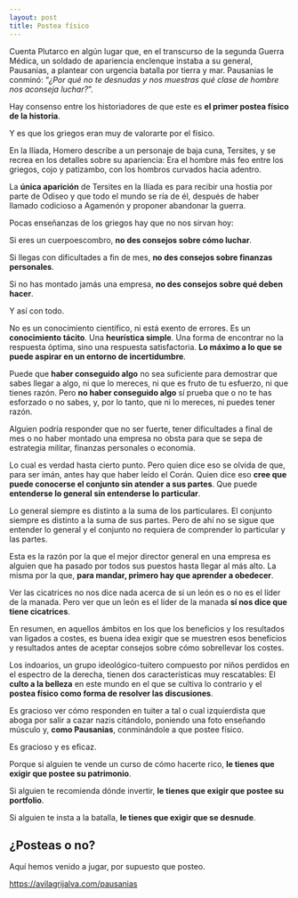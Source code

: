 ```yaml
---
layout: post
title: Postea físico
---
```


Cuenta Plutarco en algún lugar que, en el transcurso de la segunda Guerra Médica, un soldado de apariencia enclenque instaba a su general, Pausanias, a plantear con urgencia batalla por tierra y mar. Pausanias le conminó: “_¿Por qué no te desnudas y nos muestras qué clase de hombre nos aconseja luchar?_”.

Hay consenso entre los historiadores de que este es **el primer postea físico de la historia**.

Y es que los griegos eran muy de valorarte por el físico.

En la Ilíada, Homero describe a un personaje de baja cuna, Tersites, y se recrea en los detalles sobre su apariencia: Era el hombre más feo entre los griegos, cojo y patizambo, con los hombros curvados hacia adentro.

La **única aparición** de Tersites en la Ilíada es para recibir una hostia por parte de Odiseo y que todo el mundo se ría de él, después de haber llamado codicioso a Agamenón y proponer abandonar la guerra.

Pocas enseñanzas de los griegos hay que no nos sirvan hoy:

Si eres un cuerpoescombro, **no des consejos sobre cómo luchar**.

Si llegas con dificultades a fin de mes, **no des consejos sobre finanzas personales**.

Si no has montado jamás una empresa, **no des consejos sobre qué deben hacer**.

Y así con todo.

No es un conocimiento científico, ni está exento de errores. Es un **conocimiento tácito**. Una **heurística simple**. Una forma de encontrar no la respuesta óptima, sino una respuesta satisfactoria. **Lo máximo a lo que se puede aspirar en un entorno de incertidumbre**.

Puede que **haber conseguido algo** no sea suficiente para demostrar que sabes llegar a algo, ni que lo mereces, ni que es fruto de tu esfuerzo, ni que tienes razón. Pero **no haber conseguido algo** sí prueba que o no te has esforzado o no sabes, y, por lo tanto, que ni lo mereces, ni puedes tener razón.

Alguien podría responder que no ser fuerte, tener dificultades a final de mes o no haber montado una empresa no obsta para que se sepa de estrategia militar, finanzas personales o economía.

Lo cual es verdad hasta cierto punto. Pero quien dice eso se olvida de que, para ser imán, antes hay que haber leído el Corán. Quien dice eso **cree que puede conocerse el conjunto sin atender a sus partes**. Que puede **entenderse lo general sin entenderse lo particular**.

Lo general siempre es distinto a la suma de los particulares. El conjunto siempre es distinto a la suma de sus partes. Pero de ahí no se sigue que entender lo general y el conjunto no requiera de comprender lo particular y las partes.

Esta es la razón por la que el mejor director general en una empresa es alguien que ha pasado por todos sus puestos hasta llegar al más alto. La misma por la que, **para mandar, primero hay que aprender a obedecer**.

Ver las cicatrices no nos dice nada acerca de si un león es o no es el líder de la manada. Pero ver que un león es el líder de la manada **sí nos dice que tiene cicatrices**.

En resumen, en aquellos ámbitos en los que los beneficios y los resultados van ligados a costes, es buena idea exigir que se muestren esos beneficios y resultados antes de aceptar consejos sobre cómo sobrellevar los costes.

Los indoarios, un grupo ideológico-tuitero compuesto por niños perdidos en el espectro de la derecha, tienen dos características muy rescatables: El **culto a la belleza** en este mundo en el que se cultiva lo contrario y el **postea físico como forma de resolver las discusiones**.

Es gracioso ver cómo responden en tuiter a tal o cual izquierdista que aboga por salir a cazar nazis citándolo, poniendo una foto enseñando músculo y, **como Pausanias**, conminándole a que postee físico.

Es gracioso y es eficaz.

Porque si alguien te vende un curso de cómo hacerte rico, **le tienes que exigir que postee su patrimonio**.

Si alguien te recomienda dónde invertir, **le tienes que exigir que postee su portfolio**.

Si alguien te insta a la batalla, **le tienes que exigir que se desnude**.

## ¿Posteas o no?

Aquí hemos venido a jugar, por supuesto que posteo.

https://avilagrijalva.com/pausanias